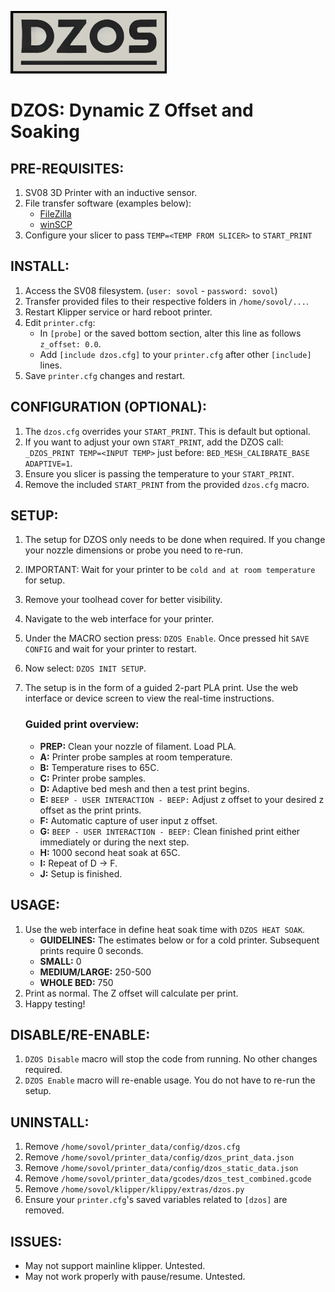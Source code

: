 
![LOGO](./images/dzos_logo.png)

# DZOS: Dynamic Z Offset and Soaking

## PRE-REQUISITES:
1. SV08 3D Printer with an inductive sensor.
2. File transfer software (examples below):
    - [FileZilla](https://filezilla-project.org/)
    - [winSCP](https://winscp.net/)
3. Configure your slicer to pass `TEMP=<TEMP FROM SLICER>` to `START_PRINT`

## INSTALL:
1. Access the SV08 filesystem. (`user: sovol` - `password: sovol`)
2. Transfer provided files to their respective folders in `/home/sovol/...`.
3. Restart Klipper service or hard reboot printer.
4. Edit `printer.cfg`:
    - In `[probe]` or the saved bottom section, alter this line as follows `z_offset: 0.0`.
    - Add `[include dzos.cfg]` to your `printer.cfg` after other `[include]` lines.
5. Save `printer.cfg` changes and restart.

## CONFIGURATION (OPTIONAL):
1. The `dzos.cfg` overrides your `START_PRINT`. This is default but optional.
2. If you want to adjust your own `START_PRINT`, add the DZOS call: `_DZOS_PRINT TEMP=<INPUT TEMP>` just before: `BED_MESH_CALIBRATE_BASE ADAPTIVE=1`. 
3. Ensure you slicer is passing the temperature to your `START_PRINT`.
4. Remove the included `START_PRINT` from the provided `dzos.cfg` macro.

## SETUP:
1. The setup for DZOS only needs to be done when required. If you change your nozzle dimensions or probe you need to re-run.
2. IMPORTANT: Wait for your printer to be `cold and at room temperature` for setup.
3. Remove your toolhead cover for better visibility.
4. Navigate to the web interface for your printer.
5. Under the MACRO section press: `DZOS Enable`. Once pressed hit `SAVE CONFIG` and wait for your printer to restart.
6. Now select: `DZOS INIT SETUP`.
7. The setup is in the form of a guided 2-part PLA print. Use the web interface or device screen to view the real-time instructions.

    ### Guided print overview:
    - **PREP:** Clean your nozzle of filament. Load PLA.
    - **A:** Printer probe samples at room temperature.
    - **B:** Temperature rises to 65C.
    - **C:** Printer probe samples.
    - **D:** Adaptive bed mesh and then a test print begins.
    - **E:** `BEEP - USER INTERACTION - BEEP:` Adjust z offset to your desired z offset as the print prints.
    - **F:** Automatic capture of user input z offset.
    - **G:** `BEEP - USER INTERACTION - BEEP:` Clean finished print either immediately or during the next step.
    - **H:** 1000 second heat soak at 65C.
    - **I:** Repeat of D -> F.
    - **J:** Setup is finished.

## USAGE:
1. Use the web interface in define heat soak time with `DZOS HEAT SOAK`.
    - **GUIDELINES:** The estimates below or for a cold printer. Subsequent prints require 0 seconds.
    - **SMALL:**  0
    - **MEDIUM/LARGE:** 250-500
    - **WHOLE BED:** 750
2. Print as normal. The Z offset will calculate per print.
3. Happy testing!

## DISABLE/RE-ENABLE:
1. `DZOS Disable` macro will stop the code from running. No other changes required.
2. `DZOS Enable` macro will re-enable usage. You do not have to re-run the setup.

## UNINSTALL:
1. Remove `/home/sovol/printer_data/config/dzos.cfg`
2. Remove `/home/sovol/printer_data/config/dzos_print_data.json`
3. Remove `/home/sovol/printer_data/config/dzos_static_data.json`
4. Remove `/home/sovol/printer_data/gcodes/dzos_test_combined.gcode`
5. Remove `/home/sovol/klipper/klippy/extras/dzos.py`
6. Ensure your `printer.cfg`'s saved variables related to `[dzos]` are removed.

## ISSUES:
- May not support mainline klipper. Untested.
- May not work properly with pause/resume. Untested.